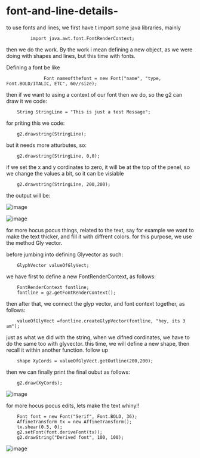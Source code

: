 # font-and-line-details-

to use fonts and lines, we first have t import some java libraries, mainly

             import java.awt.font.FontRenderContext;

then we do the work. By the work i mean defining a new object, as we were doing with shapes and lines, but this time with fonts.

Defining a font be like

                  Font nameofthefont = new Font("name", "type, Font.BOLD/ITALIC, ETC", 60//size);

then if we want to asing a context of our font then we do, so the g2 can draw it we code:


        String StringLine = "This is just a test Message";
        
        



for priting this we code:

        g2.drawstring(StringLine);



but it needs more atturbutes, so: 

        g2.drawstring(StringLine, 0,0);



if we set the x and y cordinates to zero, it will be at the top of the penel, so we change the values a bit, so it can be visiable

        g2.drawstring(StringLine, 200,200);



the output will be:

![image](https://user-images.githubusercontent.com/63984422/142703972-39c5d3fe-de62-4f3f-9f64-2d2ac3cf55d9.png)

![image](https://user-images.githubusercontent.com/63984422/142704003-65825706-98e1-4c01-9293-ba8402e089b6.png)




for more hocus pocus things, related to the text, say for example we want to make the text thicker, and fill it with diffrent colors.
for this purpose, we use the method Gly vector.

before jumbing into defining Glyvector as such:


        GlyphVector valueOfGlyVect;



we have first to define a new FontRenderContext, as follows:

        FontRenderContext fontline;
        fontline = g2.getFontRenderContext();
        
        
then after that, we connect the glyp vector, and font context together, as follows:        



        valueOfGlyVect =fontline.createGlypVector(fontline, "hey, its 3 am");





just as what we did with the string, when we difned cordinates, we have to do the same too with glyvector.
this time, we will define a new shape, then recall it within another function. follow up


        shape XyCords = valueOfGlyVect.getOutline(200,200);

       
 then we can finally print the final oubut as follows:       

        g2.draw(XyCords);



![image](https://user-images.githubusercontent.com/63984422/142703018-df1a8620-f267-434e-8520-94f576599ee7.png)


for more hocus pocus edits, lets make the text whiny!!

        Font font = new Font("Serif", Font.BOLD, 36);  
        AffineTransform tx = new AffineTransform();
        tx.shear(0.5, 0);
        g2.setFont(font.deriveFont(tx));
        g2.drawString("Derived font", 100, 100);



![image](https://user-images.githubusercontent.com/63984422/142712343-a31a7107-aa08-41e0-84b9-84757f89595f.png)
